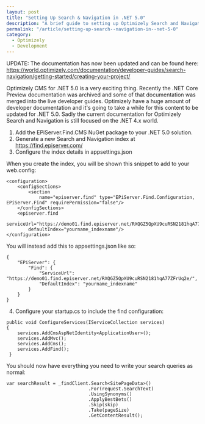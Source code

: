 ```yaml
---
layout: post
title: "Setting Up Search & Navigation in .NET 5.0"
description: "A brief guide to setting up Optimizely Search and Navigation in the .NET 5.0 world."
permalink: "/article/setting-up-search--navigation-in--net-5-0"
category:
  - Optimizely
  - Development
---
```


UPDATE: The documentation has now been updated and can be found here: https://world.optimizely.com/documentation/developer-guides/search-navigation/getting-started/creating-your-project/

Optimizely CMS for .NET 5.0 is a very exciting thing.  Recently the .NET Core Preview documentation was archived and some of that documentation was merged into the live developer guides. Optimizely have a huge amount of developer documentation and it's going to take a while for this content to be updated for .NET 5.0.  Sadly the current documentation for Optimizely Search and Navigation is still focused on the .NET 4.x world.

1. Add the EPiServer.Find.CMS NuGet package to your .NET 5.0 solution.
2. Generate a new Search and Navigation index at https://find.episerver.com/
3. Configure the index details in appsettings.json

When you create the index, you will be shown this snippet to add to your web.config:

```
<configuration>
    <configSections>
        <section
            name="episerver.find" type="EPiServer.Find.Configuration, EPiServer.Find" requirePermission="false"/>
    </configSections>
    <episerver.find
        serviceUrl="https://demo01.find.episerver.net/RXQGZ5QpXU9cuRSN2181hqA77ZFrUq2e/"
        defaultIndex="yourname_indexname"/>
</configuration>
```

You will instead add this to appsettings.json like so:

```
{
    "EPiServer": {
        "Find": {
            "ServiceUrl": "https://demo01.find.episerver.net/RXQGZ5QpXU9cuRSN2181hqA77ZFrUq2e/",
            "DefaultIndex": "yourname_indexname"
        } 
    } 
}
```

4. Configure your startup.cs to include the find configuration:

```
public void ConfigureServices(IServiceCollection services)
{
    services.AddCmsAspNetIdentity<ApplicationUser>();
    services.AddMvc();
    services.AddCms();
    services.AddFind();
 }
```

You should now have everything you need to write your search queries as normal:

```
var searchResult = _findClient.Search<SitePageData>()
                              .For(request.SearchText)
                              .UsingSynonyms()
                              .ApplyBestBets()
                              .Skip(skip)
                              .Take(pageSize)
                              .GetContentResult();
```

